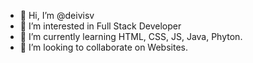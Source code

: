 - 👋 Hi, I’m @deivisv
- 👀 I’m interested in Full Stack Developer
- 🌱 I’m currently learning HTML, CSS, JS, Java, Phyton.
- 💞️ I’m looking to collaborate on Websites.

<!---
deivisv/deivisv is a ✨ special ✨ repository because its `README.md` (this file) appears on your GitHub profile.
You can click the Preview link to take a look at your changes.
--->
